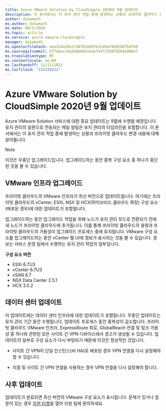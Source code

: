 ```yaml
---
title: Azure VMware Solution by CloudSimple 2020년 9월 업데이트
description: 이 문서에서는 이 유지 관리 작업 중에 발생하는 상황과 프라이빗 클라우드 변경 내용에 대해 알아봅니다.
author: dikamath
ms.author: dikamath
ms.date: 09/3/2020
ms.topic: article
ms.service: azure-vmware-cloudsimple
manager: dikamath
ms.openlocfilehash: eea32da3da1748fb1049fb32e6af8dd2467b4f60
ms.sourcegitcommit: 677e8acc9a2e8b842e4aef4472599f9264e989e7
ms.translationtype: MT
ms.contentlocale: ko-KR
ms.lasthandoff: 11/11/2021
ms.locfileid: "132339222"
---
```

# <a name="azure-vmware-solution-by-cloudsimple-september-2020-update"></a>Azure VMware Solution by CloudSimple 2020년 9월 업데이트

Azure VMware Solution 서비스에 대한 중요 업데이트는 9월에 수행될 예정입니다. 유지 관리의 일환으로 전송되는 메일 알림은 유지 관리의 타임라인을 포함합니다. 이 문서에서는 이 유지 관리 작업 중에 발생하는 상황과 프라이빗 클라우드 변경 내용에 대해 알아봅니다.

> [!NOTE]
> 이것은 무중단 업그레이드입니다. 업그레이드하는 동안 중복 구성 요소 중 하나가 중단된 것을 볼 수 있습니다.

## <a name="vmware-infrastructure-upgrade"></a>VMware 인프라 업그레이드

프라이빗 클라우드의 VMware 인프라가 최신 버전으로 업데이트됩니다. 여기에는 프라이빗 클라우드의 vCenter, ESXi, NSX 및 HCX(하이브리드 클라우드 확장) 구성 요소(배포된 경우)에 대한 업데이트가 포함됩니다.

업그레이드하는 동안 업그레이드 작업을 위해 노드가 유지 관리 모드로 전환되기 전에 새 노드가 프라이빗 클라우드에 추가됩니다. 이를 통해 프라이빗 클라우드의 용량과 프라이빗 클라우드의 가용성이 업그레이드 프로세스 중에 유지됩니다. VMware 구성 요소를 업그레이드하는 동안 vCenter 웹 UI에 경보가 표시되는 것을 볼 수 있습니다. 경보는 서비스 운영 팀에서 수행하는 유지 관리 작업의 일부입니다.

**구성 요소 버전**

- ESXi 6.7U3
- vCenter 6.7U3
- vSAN 6.7
- NSX Data Center 2.5.1
- HCX 3.5.2

## <a name="datacenter-updates"></a>데이터 센터 업데이트

이 업데이트에는 데이터 센터 인프라에 대한 업데이트가 포함됩니다. 무중단 업데이트는 유지 관리 기간 동안 수행됩니다. 업데이트 프로세스 동안 중복성이 감소합니다. 프라이빗 클라우드 VMware 인프라, ExpressRoute 회로, GlobalReach 연결 및 링크 가용성 중 하나와 관련된 모든 사이트 간 VPN 디바이스에서 경고가 생성될 수 있습니다. 업데이트의 일부로 구성 요소가 다시 부팅되기 때문에 이것은 정상적인 것입니다.

-   사이트 간 VPN이 단일 인스턴스(비 HA)로 배포된 경우 VPN 연결을 다시 설정해야 할 수 있습니다.

-   지점 및 사이트 간 VPN 연결을 사용하는 경우 VPN 연결을 다시 설정해야 합니다.

## <a name="post-update"></a>사후 업데이트

업데이트가 완료되면 최신 버전의 VMware 구성 요소가 표시됩니다. 문제가 있거나 질문이 있는 경우 [지원 티켓](https://portal.azure.com/#blade/Microsoft_Azure_Support/HelpAndSupportBlade/newsupportrequest)을 열어 지원 팀에 문의하세요.
